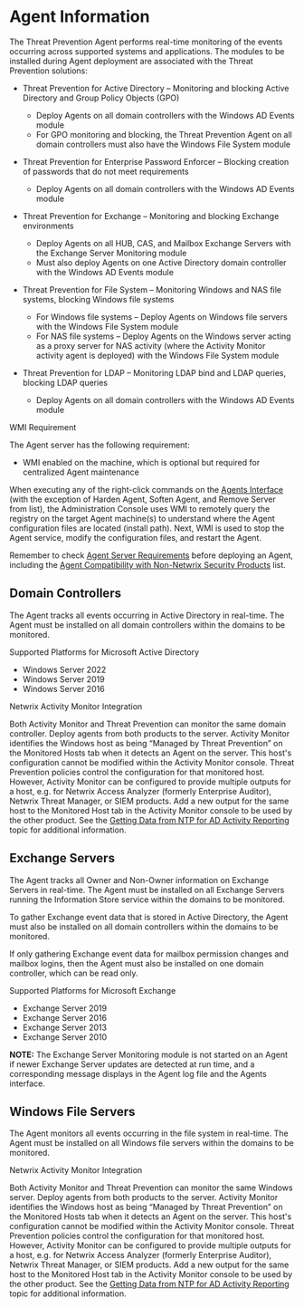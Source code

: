 # Agent Information

The Threat Prevention Agent performs real-time monitoring of the events occurring across supported
systems and applications. The modules to be installed during Agent deployment are associated with
the Threat Prevention solutions:

- Threat Prevention for Active Directory – Monitoring and blocking Active Directory and Group Policy
  Objects (GPO)

  - Deploy Agents on all domain controllers with the Windows AD Events module
  - For GPO monitoring and blocking, the Threat Prevention Agent on all domain controllers must
    also have the Windows File System module

- Threat Prevention for Enterprise Password Enforcer – Blocking creation of passwords that do not
  meet requirements

  - Deploy Agents on all domain controllers with the Windows AD Events module

- Threat Prevention for Exchange – Monitoring and blocking Exchange environments

  - Deploy Agents on all HUB, CAS, and Mailbox Exchange Servers with the Exchange Server
    Monitoring module
  - Must also deploy Agents on one Active Directory domain controller with the Windows AD Events
    module

- Threat Prevention for File System – Monitoring Windows and NAS file systems, blocking Windows file
  systems

  - For Windows file systems – Deploy Agents on Windows file servers with the Windows File System
    module
  - For NAS file systems – Deploy Agents on the Windows server acting as a proxy server for NAS
    activity (where the Activity Monitor activity agent is deployed) with the Windows File System
    module

- Threat Prevention for LDAP – Monitoring LDAP bind and LDAP queries, blocking LDAP queries

  - Deploy Agents on all domain controllers with the Windows AD Events module

WMI Requirement

The Agent server has the following requirement:

- WMI enabled on the machine, which is optional but required for centralized Agent maintenance

When executing any of the right-click commands on the
[Agents Interface](/docs/threatprevention/7.4/admin/agents/overview.md)
(with the exception of Harden Agent, Soften Agent, and Remove Server from list), the Administration
Console uses WMI to remotely query the registry on the target Agent machine(s) to understand where
the Agent configuration files are located (install path). Next, WMI is used to stop the Agent
service, modify the configuration files, and restart the Agent.

Remember to check
[Agent Server Requirements](/docs/threatprevention/7.4/requirements/agent.md)
before deploying an Agent, including the
[Agent Compatibility with Non-Netwrix Security Products](/docs/threatprevention/7.4/requirements/agent.md#agent-compatibility-with-non-netwrix-security-products)
list.

## Domain Controllers

The Agent tracks all events occurring in Active Directory in real-time. The Agent must be installed
on all domain controllers within the domains to be monitored.

Supported Platforms for Microsoft Active Directory

- Windows Server 2022
- Windows Server 2019
- Windows Server 2016

Netwrix Activity Monitor Integration

Both Activity Monitor and Threat Prevention can monitor the same domain controller. Deploy agents
from both products to the server. Activity Monitor identifies the Windows host as being “Managed by
Threat Prevention” on the Monitored Hosts tab when it detects an Agent on the server. This host's
configuration cannot be modified within the Activity Monitor console. Threat Prevention policies
control the configuration for that monitored host. However, Activity Monitor can be configured to
provide multiple outputs for a host, e.g. for Netwrix Access Analyzer (formerly Enterprise Auditor),
Netwrix Threat Manager, or SIEM products. Add a new output for the same host to the Monitored Host
tab in the Activity Monitor console to be used by the other product. See the
[Getting Data from NTP for AD Activity Reporting](/docs/threatprevention/7.4/config/activedirectory/threatprevention.md)
topic for additional information.

## Exchange Servers

The Agent tracks all Owner and Non-Owner information on Exchange Servers in real-time. The Agent
must be installed on all Exchange Servers running the Information Store service within the domains
to be monitored.

To gather Exchange event data that is stored in Active Directory, the Agent must also be installed
on all domain controllers within the domains to be monitored.

If only gathering Exchange event data for mailbox permission changes and mailbox logins, then the
Agent must also be installed on one domain controller, which can be read only.

Supported Platforms for Microsoft Exchange

- Exchange Server 2019
- Exchange Server 2016
- Exchange Server 2013
- Exchange Server 2010

**NOTE:** The Exchange Server Monitoring module is not started on an Agent if newer Exchange Server
updates are detected at run time, and a corresponding message displays in the Agent log file and the
Agents interface.

## Windows File Servers

The Agent monitors all events occurring in the file system in real-time. The Agent must be installed
on all Windows file servers within the domains to be monitored.

Netwrix Activity Monitor Integration

Both Activity Monitor and Threat Prevention can monitor the same Windows server. Deploy agents from
both products to the server. Activity Monitor identifies the Windows host as being “Managed by
Threat Prevention” on the Monitored Hosts tab when it detects an Agent on the server. This host's
configuration cannot be modified within the Activity Monitor console. Threat Prevention policies
control the configuration for that monitored host. However, Activity Monitor can be configured to
provide multiple outputs for a host, e.g. for Netwrix Access Analyzer (formerly Enterprise Auditor),
Netwrix Threat Manager, or SIEM products. Add a new output for the same host to the Monitored Host
tab in the Activity Monitor console to be used by the other product. See the
[Getting Data from NTP for AD Activity Reporting](/docs/threatprevention/7.4/config/activedirectory/threatprevention.md)
topic for additional information.
